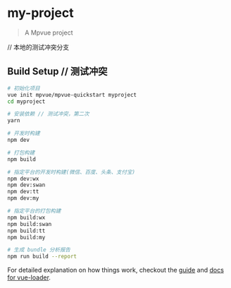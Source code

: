 # my-project

> A Mpvue project

// 本地的测试冲突分支

## Build Setup // 测试冲突

``` bash
# 初始化项目
vue init mpvue/mpvue-quickstart myproject
cd myproject

# 安装依赖 // 测试冲突，第二次
yarn

# 开发时构建
npm dev

# 打包构建
npm build

# 指定平台的开发时构建(微信、百度、头条、支付宝)
npm dev:wx
npm dev:swan
npm dev:tt
npm dev:my

# 指定平台的打包构建
npm build:wx
npm build:swan
npm build:tt
npm build:my

# 生成 bundle 分析报告
npm run build --report
```

For detailed explanation on how things work, checkout the [guide](http://vuejs-templates.github.io/webpack/) and [docs for vue-loader](http://vuejs.github.io/vue-loader).
